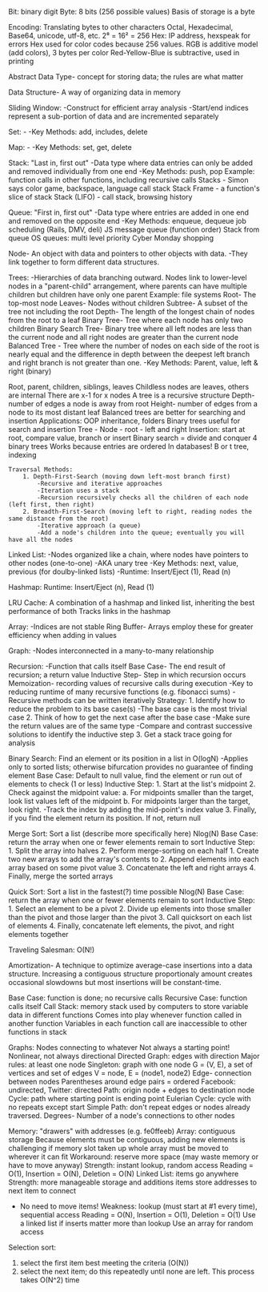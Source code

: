 Bit: binary digit
Byte: 8 bits (256 possible values)
Basis of storage is a byte

Encoding: Translating bytes to other characters
Octal, Hexadecimal, Base64, unicode, utf-8, etc.
2⁸ = 16² = 256
Hex: IP address, hexspeak for errors
Hex used for color codes because 256 values.
RGB is additive model (add colors), 3 bytes per color
Red-Yellow-Blue is subtractive, used in printing

Abstract Data Type- concept for storing data; the rules are what matter

Data Structure- A way of organizing data in memory

Sliding Window:
    -Construct for efficient array analysis
    -Start/end indices represent a sub-portion of data and are incremented separately

Set:
	-
	-Key Methods: add, includes, delete

Map:
	-
	-Key Methods: set, get, delete

Stack: "Last in, first out"
	-Data type where data entries can only be added and removed individually from one end
	-Key Methods: push, pop
	Example: function calls in other functions, including recursive calls
	Stacks - Simon says color game, backspace, language call stack
    Stack Frame - a function's slice of stack
    Stack (LIFO) - call stack, browsing history

Queue: "First in, first out"
	-Data type where entries are added in one end and removed on the opposite end
	-Key Methods: enqueue, dequeue
	job scheduling (Rails, DMV, deli)
    JS message queue (function order)
    Stack from queue
    OS queues: multi level priority
    Cyber Monday shopping

Node- An object with data and pointers to other objects with data.
	-They link together to form different data structures.

Trees:
	-Hierarchies of data branching outward. Nodes link to lower-level nodes in a "parent-child" arrangement, where parents can have multiple children but children have only one parent
		Example: file systems
		Root- The top-most node
		Leaves- Nodes without children
		Subtree- A subset of the tree not including the root
		Depth- The length of the longest chain of nodes from the root to a leaf
		Binary Tree- Tree where each node has only two children
		Binary Search Tree- Binary tree where all left nodes are less than the current node and all right nodes are greater than the current node
		Balanced Tree - Tree where the number of nodes on each side of the root is nearly equal and the difference in depth between the deepest left branch and right branch is not greater than one.
	-Key Methods: Parent, value, left & right (binary)

Root, parent, children, siblings, leaves
Childless nodes are leaves, others are internal
There are x-1 for x nodes
A tree is a recursive structure
Depth- number of edges a node is away from root
Height- number of edges from a node to its most distant leaf
Balanced trees are better for searching and insertion
Applications: OOP inheritance, folders
Binary trees useful for search and insertion
Tree - Node - root - left and right
Insertion: start at root, compare value, branch or insert
Binary search = divide and conquer
4 binary trees
Works because entries are ordered
In databases! B or t tree, indexing

	Traversal Methods:
		1. Depth-First-Search (moving down left-most branch first)
			-Recursive and iterative approaches
			-Iteration uses a stack
			-Recursion recursively checks all the children of each node (left first, then right)
		2. Breadth-First-Search (moving left to right, reading nodes the same distance from the root)
			-Iterative approach (a queue)
			-Add a node's children into the queue; eventually you will have all the nodes

Linked List:
	-Nodes organized like a chain, where nodes have pointers to other nodes (one-to-one)
		-AKA unary tree
	-Key Methods: next, value, previous (for doulby-linked lists)
	-Runtime: Insert/Eject (1), Read (n)

Hashmap: Runtime: Insert/Eject (n), Read (1)

LRU Cache: A combination of a hashmap and linked list, inheriting the best performance of both
Tracks links in the hashmap

Array:
	-Indices are not stable
Ring Buffer- Arrays employ these for greater efficiency when adding in values

Graph:
	-Nodes interconnected in a many-to-many relationship

Recursion:
	-Function that calls itself
		Base Case- The end result of recursion; a return value
		Inductive Step- Step in which recursion occurs
		Memoization- recording values of recursive calls during execution
			-Key to reducing runtime of many recursive functions (e.g. fibonacci sums)
	-Recursive methods can be written iteratively
	Strategy:
		1. Identify how to reduce the problem to its base case(s)
			-The base case is the most trivial case
		2. Think of how to get the next case after the base case
			-Make sure the return values are of the same type
			-Compare and contrast successive solutions to identify the inductive step
		3. Get a stack trace going for analysis

Binary Search: Find an element or its position in a list in
	O(logN)
	-Applies only to sorted lists; otherwise bifurcation provides no guarantee of finding element
	Base Case: Default to null value, find the element or run out of elements to check (1 or less)
	Inductive Step:
		1. Start at the list's midpoint
		2. Check against the midpoint value:
			a. For midpoints smaller than the target, look list values left of the midpoint
			b. For midpoints larger than the target, look right.
				-Track the index by adding the mid-point's index value
		3. Finally, if you find the element return its position. If not, return null

Merge Sort: Sort a list (describe more specifically here)
	Nlog(N)
	Base Case: return the array when one or fewer elements remain to sort
	Inductive Step:
		1. Split the array into halves
		2. Perform merge-sorting on each half
			1. Create two new arrays to add the array's contents to
			2. Append elements into each array based on some pivot value
			3. Concatenate the left and right arrays
		4. Finally, merge the sorted arrays

Quick Sort: Sort a list in the fastest(?) time possible
	Nlog(N)
	Base Case: return the array when one or fewer elements remain to sort
	Inductive Step:
		1. Select an element to be a pivot
		2. Divide up elements into those smaller than the pivot and those larger than the pivot
		3. Call quicksort on each list of elements
		4. Finally, concatenate left elements, the pivot, and right elements together

Traveling Salesman: O(N!)

Amortization- A technique to optimize average-case insertions into a data structure. Increasing a contiguous structure proportionaly amount creates occasional slowdowns but most insertions will be constant-time.

Base Case: function is done; no recursive calls
Recursive Case: function calls itself
Call Stack: memory stack used by computers to store variable data in different functions
Comes into play whenever function called in another function
Variables in each function call are inaccessible to other functions in stack

Graphs: Nodes connecting to whatever
Not always a starting point! Nonlinear, not always directional
Directed Graph: edges with direction
Major rules: at least one node
Singleton: graph with one node
G = (V, E), a set of vertices and set of edges
V = node, E = (node1, node2)
Edge- connection between nodes
Parentheses around edge pairs = ordered
Facebook: undirected, Twitter: directed
Path: origin node + edges to destination node
Cycle: path where starting point is ending point
Eulerian Cycle: cycle with no repeats except start
Simple Path: don't repeat edges or nodes already traversed.
Degrees- Number of a node's connections to other nodes

Memory: "drawers" with addresses (e.g. fe0ffeeb)
Array: contiguous storage
Because elements must be contiguous, adding new elements is challenging
if memory slot taken up whole array must be moved to wherever it can fit
Workaround: reserve more space (may waste memory or have to move anyway)
Strength: instant lookup, random access
Reading = O(1), Insertion = O(N), Deletion = O(N)
Linked List: items go anywhere
Strength: more manageable storage and additions
items store addresses to next item to connect
+ No need to move items!
Weakness: lookup (must start at #1 every time), sequential access
Reading = O(N), Insertion = O(1), Deletion = O(1)
Use a linked list if inserts matter more than lookup
Use an array for random access

Selection sort:
1. select the first item best meeting the criteria (O(N))
2. select the next item; do this repeatedly until none are left.
This process takes O(N^2) time
